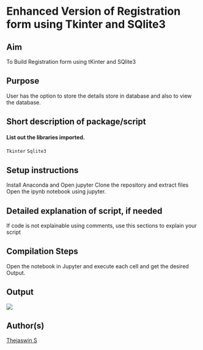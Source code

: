 <!--## Enhanced Version of Registration form using Tkinter and SQlite3

Language: Python

This is a Registration form built using tKinter and SQlite3.
User has the option to store the details store in database and also to view the database.

### Dependencies
`pip install tkinter`

### Output
![](https://github.com/thejaswin123/Awesome_Python_Scripts/blob/main/GUIScripts/Registration%20Form/Enhanced/1.png)

### For any queries please contact?
 [**Feel free to contact me on Linkedin**](https://www.linkedin.com/in/thejaswin-s-22252318b/)
-->
# Enhanced Version of Registration form using Tkinter and SQlite3

## Aim

To Build Registration form using tKinter and SQlite3

## Purpose

User has the option to store the details store in database and also to view the database.

## Short description of package/script


#### List out the libraries imported.
`Tkinter`
`Sqlite3`


## Setup instructions

Install Anaconda and Open jupyter
Clone the repository and extract files 
Open the ipynb notebook using jupyter.


## Detailed explanation of script, if needed

If code is not explainable using comments, use this sections to explain your script


## Compilation Steps

Open the notebook in Jupyter and execute each cell and get the desired Output.


## Output

![](https://github.com/thejaswin123/Awesome_Python_Scripts/blob/main/GUIScripts/Registration%20Form/Enhanced/1.png)


## Author(s)

[Thejaswin S](https://www.linkedin.com/in/thejaswin-s-22252318b/)

